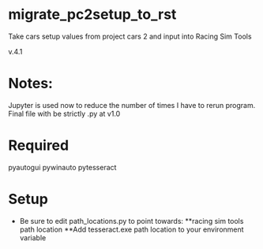 # migrate_pc2setup_to_rst
 Take cars setup values from project cars 2 and input into Racing Sim Tools
 
 v.4.1
 
 # Notes:
 Jupyter is used now to reduce the number of times I have to rerun program. Final file with be strictly .py at v1.0
 
 # Required
 pyautogui
 pywinauto
 pytesseract
 
 # Setup
 * Be sure to edit path_locations.py to point towards:
 **racing sim tools path location
 **Add tesseract.exe path location to your environment variable
